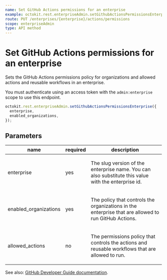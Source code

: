```yaml
---
name: Set GitHub Actions permissions for an enterprise
example: octokit.rest.enterpriseAdmin.setGithubActionsPermissionsEnterprise({ enterprise, enabled_organizations })
route: PUT /enterprises/{enterprise}/actions/permissions
scope: enterpriseAdmin
type: API method
---
```


# Set GitHub Actions permissions for an enterprise

Sets the GitHub Actions permissions policy for organizations and allowed actions and reusable workflows in an enterprise.

You must authenticate using an access token with the `admin:enterprise` scope to use this endpoint.

```js
octokit.rest.enterpriseAdmin.setGithubActionsPermissionsEnterprise({
  enterprise,
  enabled_organizations,
});
```

## Parameters

<table>
  <thead>
    <tr>
      <th>name</th>
      <th>required</th>
      <th>description</th>
    </tr>
  </thead>
  <tbody>
    <tr><td>enterprise</td><td>yes</td><td>

The slug version of the enterprise name. You can also substitute this value with the enterprise id.

</td></tr>
<tr><td>enabled_organizations</td><td>yes</td><td>

The policy that controls the organizations in the enterprise that are allowed to run GitHub Actions.

</td></tr>
<tr><td>allowed_actions</td><td>no</td><td>

The permissions policy that controls the actions and reusable workflows that are allowed to run.

</td></tr>
  </tbody>
</table>

See also: [GitHub Developer Guide documentation](https://docs.github.com/rest/reference/actions#set-github-actions-permissions-for-an-enterprise).
